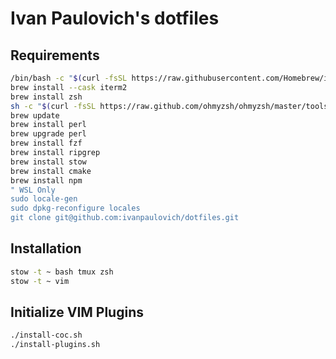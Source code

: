 # Ivan Paulovich's dotfiles

## Requirements 

```sh
/bin/bash -c "$(curl -fsSL https://raw.githubusercontent.com/Homebrew/install/HEAD/install.sh)"
brew install --cask iterm2
brew install zsh
sh -c "$(curl -fsSL https://raw.github.com/ohmyzsh/ohmyzsh/master/tools/install.sh)"
brew update
brew install perl
brew upgrade perl
brew install fzf
brew install ripgrep
brew install stow
brew install cmake
brew install npm
" WSL Only
sudo locale-gen
sudo dpkg-reconfigure locales
git clone git@github.com:ivanpaulovich/dotfiles.git
```

## Installation

```sh
stow -t ~ bash tmux zsh
stow -t ~ vim
```

## Initialize VIM Plugins

```sh
./install-coc.sh
./install-plugins.sh
```
